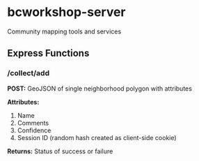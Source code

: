 # bcworkshop-server
Community mapping tools and services

## Express Functions

### /collect/add

**POST:** GeoJSON of single neighborhood polygon with attributes

**Attributes:**

1. Name
2. Comments
3. Confidence
4. Session ID (random hash created as client-side cookie)

**Returns:** Status of success or failure
